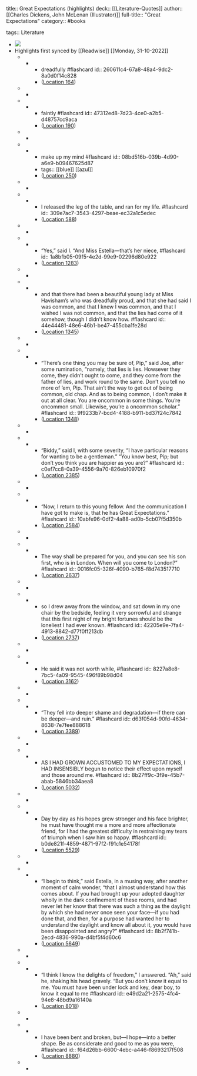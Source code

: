 title:: Great Expectations (highlights)
deck:: [[Literature-Quotes]]
author:: [[Charles Dickens, John McLenan (Illustrator)]]
full-title:: "Great Expectations"
category:: #books

tags:: Literature

- ![](https://images-na.ssl-images-amazon.com/images/I/516U6tIUadL._SL200_.jpg)
- Highlights first synced by [[Readwise]] [[Monday, 31-10-2022]]
	- -
		- dreadfully #flashcard
		  id:: 260611c4-67a8-48a4-9dc2-8a0d0f14c828
		- ([Location 164](https://readwise.io/to_kindle?action=open&asin=B01E0XDNGK&location=164))
	- -
	- -
		- faintly #flashcard
		  id:: 47312ed8-7d23-4ce0-a2b5-d48757cc9aca
		- ([Location 190](https://readwise.io/to_kindle?action=open&asin=B01E0XDNGK&location=190))
	- -
	- -
		- make up my mind #flashcard
		  id:: 08bd516b-039b-4d90-a6e9-b09467625d87
		- tags:: [[blue]] [[azul]]
		- ([Location 250](https://readwise.io/to_kindle?action=open&asin=B01E0XDNGK&location=250))
	- -
	- -
		- I released the leg of the table, and ran for my life. #flashcard
		  id:: 309e7ac7-3543-4297-beae-ec32a1c5edec
		- ([Location 588](https://readwise.io/to_kindle?action=open&asin=B01E0XDNGK&location=588))
	- -
	- -
		- “Yes,” said I. “And Miss Estella—that’s her niece, #flashcard
		  id:: 1a8bfb05-09f5-4e2d-99e9-02296d80e922
		- ([Location 1283](https://readwise.io/to_kindle?action=open&asin=B01E0XDNGK&location=1283))
	- -
	- -
		- and that there had been a beautiful young lady at Miss Havisham’s who was dreadfully proud, and that she had said I was common, and that I knew I was common, and that I wished I was not common, and that the lies had come of it somehow, though I didn’t know how. #flashcard
		  id:: 44e44481-48e6-46b1-be47-455cba1fe28d
		- ([Location 1345](https://readwise.io/to_kindle?action=open&asin=B01E0XDNGK&location=1345))
	- -
	- -
		- “There’s one thing you may be sure of, Pip,” said Joe, after some rumination, “namely, that lies is lies. Howsever they come, they didn’t ought to come, and they come from the father of lies, and work round to the same. Don’t you tell no more of ’em, Pip. That ain’t the way to get out of being common, old chap. And as to being common, I don’t make it out at all clear. You are oncommon in some things. You’re oncommon small. Likewise, you’re a oncommon scholar.” #flashcard
		  id:: 9f9233b7-bcd4-4188-b911-bd37f24c7842
		- ([Location 1348](https://readwise.io/to_kindle?action=open&asin=B01E0XDNGK&location=1348))
	- -
	- -
		- “Biddy,” said I, with some severity, “I have particular reasons for wanting to be a gentleman.” “You know best, Pip; but don’t you think you are happier as you are?” #flashcard
		  id:: c0ef7cc8-0a39-4556-9a70-826eb10970f2
		- ([Location 2385](https://readwise.io/to_kindle?action=open&asin=B01E0XDNGK&location=2385))
	- -
	- -
		- “Now, I return to this young fellow. And the communication I have got to make is, that he has Great Expectations.” #flashcard
		  id:: 10abfe96-0df2-4a88-ad0b-5cb07f5d350b
		- ([Location 2584](https://readwise.io/to_kindle?action=open&asin=B01E0XDNGK&location=2584))
	- -
	- -
		- The way shall be prepared for you, and you can see his son first, who is in London. When will you come to London?” #flashcard
		  id:: 0016fc05-326f-4090-b765-f8d743517710
		- ([Location 2637](https://readwise.io/to_kindle?action=open&asin=B01E0XDNGK&location=2637))
	- -
	- -
		- so I drew away from the window, and sat down in my one chair by the bedside, feeling it very sorrowful and strange that this first night of my bright fortunes should be the loneliest I had ever known. #flashcard
		  id:: 42205e9e-7fa4-4913-8842-d77f0ff213db
		- ([Location 2737](https://readwise.io/to_kindle?action=open&asin=B01E0XDNGK&location=2737))
	- -
	- -
		- He said it was not worth while, #flashcard
		  id:: 8227a8e8-7bc5-4a09-9545-496f89b98d04
		- ([Location 3162](https://readwise.io/to_kindle?action=open&asin=B01E0XDNGK&location=3162))
	- -
	- -
		- “They fell into deeper shame and degradation—if there can be deeper—and ruin.” #flashcard
		  id:: d63f054d-90fd-4634-8638-7e7fee888618
		- ([Location 3389](https://readwise.io/to_kindle?action=open&asin=B01E0XDNGK&location=3389))
	- -
	- -
		- AS I HAD GROWN ACCUSTOMED TO MY EXPECTATIONS, I HAD INSENSIBLY begun to notice their effect upon myself and those around me. #flashcard
		  id:: 8b27ff9c-3f9e-45b7-abab-5846bb34aea8
		- ([Location 5032](https://readwise.io/to_kindle?action=open&asin=B01E0XDNGK&location=5032))
	- -
	- -
		- Day by day as his hopes grew stronger and his face brighter, he must have thought me a more and more affectionate friend, for I had the greatest difficulty in restraining my tears of triumph when I saw him so happy. #flashcard
		  id:: b0de821f-4859-4871-97f2-f91c1e54178f
		- ([Location 5529](https://readwise.io/to_kindle?action=open&asin=B01E0XDNGK&location=5529))
	- -
	- -
		- “I begin to think,” said Estella, in a musing way, after another moment of calm wonder, “that I almost understand how this comes about. If you had brought up your adopted daughter wholly in the dark confinement of these rooms, and had never let her know that there was such a thing as the daylight by which she had never once seen your face—if you had done that, and then, for a purpose had wanted her to understand the daylight and know all about it, you would have been disappointed and angry?” #flashcard
		  id:: 8b2f741b-2ecd-4836-990a-d4bf5f4d60c6
		- ([Location 5649](https://readwise.io/to_kindle?action=open&asin=B01E0XDNGK&location=5649))
	- -
	- -
		- “I think I know the delights of freedom,” I answered. “Ah,” said he, shaking his head gravely. “But you don’t know it equal to me. You must have been under lock and key, dear boy, to know it equal to me #flashcard
		  id:: e49d2a21-2575-4fc4-94e8-48bd9a16140a
		- ([Location 8018](https://readwise.io/to_kindle?action=open&asin=B01E0XDNGK&location=8018))
	- -
	- -
		- I have been bent and broken, but—I hope—into a better shape. Be as considerate and good to me as you were, #flashcard
		  id:: f64d26bb-6600-4ebc-a446-f8693217f508
		- ([Location 8880](https://readwise.io/to_kindle?action=open&asin=B01E0XDNGK&location=8880))
	- -